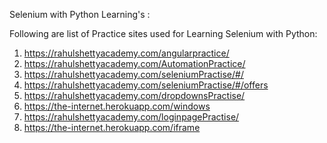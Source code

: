 Selenium with Python Learning's :

Following are list of Practice sites used for Learning Selenium with Python:
1) https://rahulshettyacademy.com/angularpractice/
2) https://rahulshettyacademy.com/AutomationPractice/
3) https://rahulshettyacademy.com/seleniumPractise/#/
4) https://rahulshettyacademy.com/seleniumPractise/#/offers
5) https://rahulshettyacademy.com/dropdownsPractise/
6) https://the-internet.herokuapp.com/windows
7) https://rahulshettyacademy.com/loginpagePractise/
8) https://the-internet.herokuapp.com/iframe